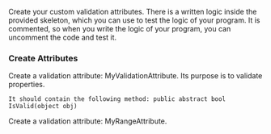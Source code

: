 Create your custom validation attributes. There is a written logic inside the provided skeleton, which you can use to test the logic of your program. It is commented, so when you write the logic of your program, you can uncomment the code and test it.

### Create Attributes

Create a validation attribute: MyValidationAttribute. Its purpose is to validate properties. 

	It should contain the following method: public abstract bool IsValid(object obj)

Create a validation attribute: MyRangeAttribute.

